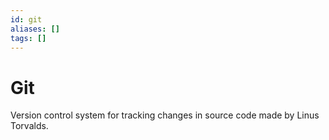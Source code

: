 ```yaml
---
id: git
aliases: []
tags: []
---
```

# Git
Version control system for tracking changes in source code made by Linus Torvalds.

